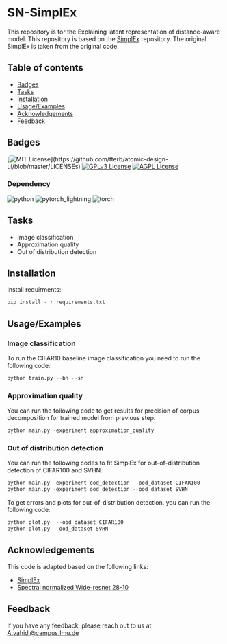 # SN-SimplEx

This repository is for the Explaining latent representation of distance-aware model. This repository is based on the
[SimplEx](https://github.com/JonathanCrabbe/Simplex) repository. The original SimplEx is taken from the original code.

## Table of contents

* [Badges](#general-information)
* [Tasks](#Features)
* [Installation](#Installation)
* [Usage/Examples](#Usage/Examples)
* [Acknowledgements](#Acknowledgements)
* [Feedback](#Feedback)

## Badges


[![MIT License](https://img.shields.io/apm/l/atomic-design-ui.svg?)](https://github.com/tterb/atomic-design-ui/blob/master/LICENSEs)
[![GPLv3 License](https://img.shields.io/badge/License-GPL%20v3-yellow.svg)](https://opensource.org/licenses/)
[![AGPL License](https://img.shields.io/badge/license-AGPL-blue.svg)](http://www.gnu.org/licenses/agpl-3.0)

### Dependency

![python](https://img.shields.io/badge/Python-3.8-brightgreen)
![pytorch_lightning](https://img.shields.io/badge/Pytorch_lightning-1.6.5-brightgreen)
![torch](https://img.shields.io/badge/Torch-1.12.1-brightgreen)

## Tasks

- Image classification
- Approximation quality
- Out of distribution detection


## Installation

Install requirments:

```python
pip install - r requirements.txt
```


## Usage/Examples

### Image classification

To run the CIFAR10 baseline image classification you need to run the following code:

```python
python train.py --bn --sn
``` 

### Approximation quality

You can run the following code to get results for precision of corpus decomposition for trained model from previous step.

```python
python main.py -experiment approximation_quality
``` 





### Out of distribution detection

You can run the following codes to fit SimplEx for out-of-distribution detection of CIFAR100 and SVHN.


```python
python main.py -experiment ood_detection --ood_dataset CIFAR100
python main.py -experiment ood_detection --ood_dataset SVHN

```
To get errors and plots for out-of-distribution detection. you can run the following code:

```python
python plot.py  --ood_dataset CIFAR100
python plot.py --ood_dataset SVHN

```

## Acknowledgements

This code is adapted based on the following links:

- [SimplEx](https://github.com/JonathanCrabbe/Simplex)
- [Spectral normalized Wide-resnet 28-10](https://github.com/y0ast/DUE)

## Feedback

If you have any feedback, please reach out to us at A.vahidi@campus.lmu.de


